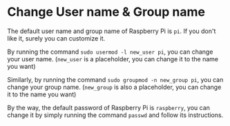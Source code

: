 # Change User name & Group name

The default user name and group name of Raspberry Pi is ``pi``. If you don't like it, surely you can customize it.

By running the command ``sudo usermod -l new_user pi``, you can change your user name. (``new_user`` is a placeholder, you can change it to the name you want)

Similarly, by running the command ``sudo groupmod -n new_group pi``, you can change your group name. (``new_group`` is also a placeholder, you can change it to the name you want)

By the way, the default password of Raspberry Pi is ``raspberry``, you can change it by simply running the command ``passwd`` and follow its instructions.
